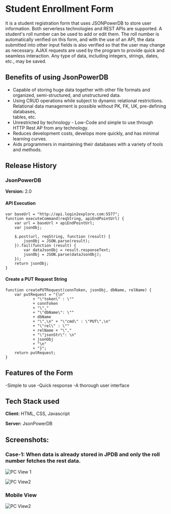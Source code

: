 # Student Enrollment Form

It is a student registration form that uses JSONPowerDB to store user information. Both serverless technologies and REST APIs are supported. A student's roll number can be used to add or edit them. The roll number is automatically verified on this form, and with the use of an API, the data submitted into other input fields is also verified so that the user may change as necessary. AJAX requests are used by the program to provide quick and seamless interaction. Any type of data, including integers, strings, dates, etc., may be saved.




## Benefits of using JsonPowerDB

- Capable of storing huge data together with other file formats and organized, semi-structured, and unstructured data.
- Using CRUD operations while subject to dynamic relational restrictions. Relational data management is possible without PK, FK, UK, pre-defining databases,   
  tables, etc.
- Unrestricted by technology - Low-Code and simple to use through HTTP Rest AP from any technology.
- Reduces development costs, develops more quickly, and has minimal learning curves.
- Aids programmers in maintaining their databases with a variety of tools and methods.



## Release History
### JsonPowerDB
**Version:** 2.0
#### API Execution

```
var baseUrl = "http://api.login2explore.com:5577";
function executeCommand(reqString, apiEndPointUrl) {
    var url = baseUrl + apiEndPointUrl;
    var jsonObj;
    
    $.post(url, reqString, function (result) {
        jsonObj = JSON.parse(result);
    }).fail(function (result) {
        var dataJsonObj = result.responseText;
        jsonObj = JSON.parse(dataJsonObj);
    });
    return jsonObj;
}
```
#### Create a PUT Request String
```
function createPUTRequest(connToken, jsonObj, dbName, relName) {
    var putRequest = "{\n"
            + "\"token\" : \""
            + connToken
            + "\","
            + "\"dbName\": \""
            + dbName
            + "\",\n" + "\"cmd\" : \"PUT\",\n"
            + "\"rel\" : \""
            + relName + "\","
            + "\"jsonStr\": \n"
            + jsonObj
            + "\n"
            + "}";
    return putRequest;
}

```

## Features of the Form

-Simple to use
-Quick response
-A thorough user interface

## Tech Stack used

**Client:** HTML, CSS, Javascript

**Server:** JsonPowerDB


## Screenshots:

### Case-1: When data is already stored in JPDB and only the roll number fetches the rest data.
![PC View 1](https://github.com/lalaavipsha/Micro-Project/assets/53574326/7aebda80-37d1-4f83-afec-fb7148609d18)

![PC View2]()

### Mobile View

![PC View2]()
